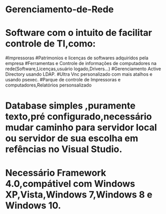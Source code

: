# Gerenciamento-de-Rede
# Software com o intuito de facilitar controle de TI,como:
#Impressoras
#Patrimonios e licenças de softwares adquiridos pela empresa
#Ferramentas e Controle de informações de computadores na rede(Software,Licenças,usuário logado,Drivers...)
#Gerenciamento Active Directory usando LDAP.
#Ultra Vnc personalizado com mais atalhos e usando psexec.
#Parque de controle de Impressoras e computadores,Relatórios personsalizado
# Database simples ,puramente texto,pré configurado,necessário mudar caminho para servidor local ou servidor de sua escolha em refências no Visual Studio.
# Necessário Framework 4.0,compátivel com Windows XP,Vista,Windows 7,Windows 8 e Windows 10.
